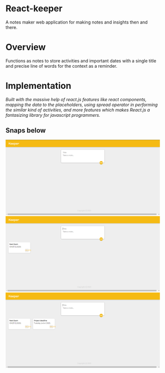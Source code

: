 # React-keeper
A notes maker web application for making notes and insights then and there.

# Overview 
Functions as notes to store activities and important dates with a single title and precise line of words for the context as a  reminder.

# Implementation
*Built with the massive help of react.js features like react components, mapping the data to the placeholders, 
using spread operator in performing the similar kind of activities, and more features which makes React.js 
a fantasizing library for javascript programmers.*

## Snaps below
<img src = "https://github.com/Zubair-droid/keeper-1.0/blob/main/src/snaps/0.png" alt = "">
<img src = "https://github.com/Zubair-droid/keeper-1.0/blob/main/src/snaps/1.png" alt = "">
<img src = "https://github.com/Zubair-droid/keeper-1.0/blob/main/src/snaps/2.png" alt = "">
